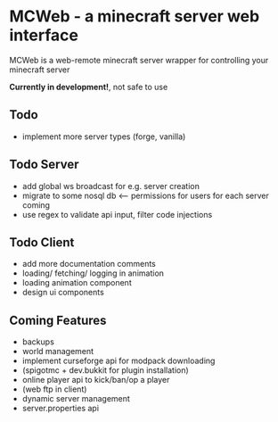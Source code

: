 # MCWeb - a minecraft server web interface

MCWeb is a web-remote minecraft server wrapper for controlling your minecraft server  

**Currently in development!**, not safe to use

## Todo
* implement more server types (forge, vanilla)

## Todo Server
* add global ws broadcast for e.g. server creation
* migrate to some nosql db <-- permissions for users for each server coming
* use regex to validate api input, filter code injections

## Todo Client
* add more documentation comments
* loading/ fetching/ logging in animation
* loading animation component
* design ui components

## Coming Features
* backups
* world management
* implement curseforge api for modpack downloading
* (spigotmc + dev.bukkit for plugin installation)
* online player api to kick/ban/op a player
* (web ftp in client)
* dynamic server management
* server.properties api
